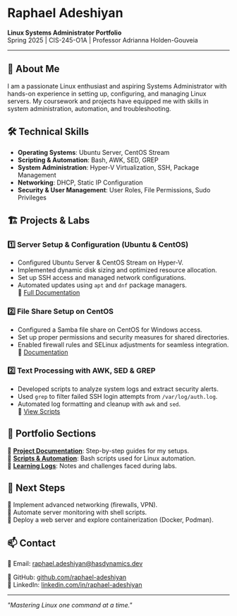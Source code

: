 # Raphael Adeshiyan
**Linux Systems Administrator Portfolio**  
Spring 2025 | CIS-245-O1A | Professor Adrianna Holden-Gouveia  

---

## 📌 About Me  
I am a passionate Linux enthusiast and aspiring Systems Administrator with hands-on experience in setting up, configuring, and managing Linux servers. My coursework and projects have equipped me with skills in system administration, automation, and troubleshooting.

## 🛠️ Technical Skills  
- **Operating Systems**: Ubuntu Server, CentOS Stream  
- **Scripting & Automation**: Bash, AWK, SED, GREP  
- **System Administration**: Hyper-V Virtualization, SSH, Package Management  
- **Networking**: DHCP, Static IP Configuration  
- **Security & User Management**: User Roles, File Permissions, Sudo Privileges  

## 🏗️ Projects & Labs  

### 1️⃣ **Server Setup & Configuration (Ubuntu & CentOS)**  
- Configured Ubuntu Server & CentOS Stream on Hyper-V.  
- Implemented dynamic disk sizing and optimized resource allocation.  
- Set up SSH access and managed network configurations.  
- Automated updates using `apt` and `dnf` package managers.  
🔗 [Full Documentation](projects/server-setup.md)

### 2️⃣ **File Share Setup on CentOS**  
- Configured a Samba file share on CentOS for Windows access.  
- Set up proper permissions and security measures for shared directories.  
- Enabled firewall rules and SELinux adjustments for seamless integration.  
🔗 [Documentation](projects/file-share-setup.md)

### 2️⃣ **Text Processing with AWK, SED & GREP**  
- Developed scripts to analyze system logs and extract security alerts.  
- Used `grep` to filter failed SSH login attempts from `/var/log/auth.log`.  
- Automated log formatting and cleanup with `awk` and `sed`.  
🔗 [View Scripts](scripts/log-processing.md)

## 📂 Portfolio Sections  
📁 **[Project Documentation](projects/)**: Step-by-step guides for my setups.  
📁 **[Scripts & Automation](scripts/)**: Bash scripts used for Linux automation.  
📁 **[Learning Logs](learning-logs/)**: Notes and challenges faced during labs.  

## 🚀 Next Steps  
🔹 Implement advanced networking (firewalls, VPN).  
🔹 Automate server monitoring with shell scripts.  
🔹 Deploy a web server and explore containerization (Docker, Podman).  

## 📫 Contact  
📧 Email: raphael.adeshiyan@hasdynamics.dev

📂 GitHub: [github.com/raphael-adeshiyan](https://github.com/raphael-adeshiyan)  
🔗 LinkedIn: [linkedin.com/in/raphael-adeshiyan](https://linkedin.com/in/raphael-adeshiyan)  

---

*"Mastering Linux one command at a time."*

